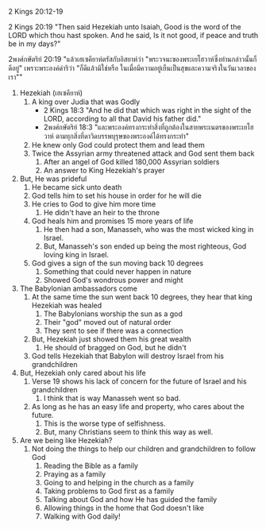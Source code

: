 2 Kings 20:12-19

2 Kings 20:19 "Then said Hezekiah unto Isaiah, Good is the word of the LORD which thou hast spoken. And he said, Is it not good, if peace and truth be in my days?"

2พงศ์กษัตริย์ 20:19 "แล้วเฮเซคียาห์ตรัสกับอิสยาห์ว่า "พระวจนะของพระเยโฮวาห์ซึ่งท่านกล่าวนั้นก็ดีอยู่" เพราะพระองค์ดำริว่า "ก็ดีแล้วมิใช่หรือ ในเมื่อมีความอยู่เย็นเป็นสุขและความจริงในวันเวลาของเรา""

1. Hezekiah (เฮเซคียาห์)
    1. A king over Judia that was Godly
        - 2 Kings 18:3 "And he did that which was right in the sight of the LORD, according to all that David his father did."
        - 2พงศ์กษัตริย์ 18:3 "และพระองค์ทรงกระทำสิ่งที่ถูกต้องในสายพระเนตรของพระเยโฮวาห์ ตามทุกสิ่งที่ดาวิดบรรพบุรุษของพระองค์ได้ทรงกระทำ"
    2. He knew only God could protect them and lead them
    3. Twice the Assyrian army threatened attack and God sent them back
        1. After an angel of God killed 180,000 Assyrian soldiers
        2. An answer to King Hezekiah's prayer
2. But, He was prideful
    1. He became sick unto death
    2. God tells him to set his house in order for he will die
    3. He cries to God to give him more time
        1. He didn't have an heir to the throne
    4. God heals him and promises 15 more years of life
        1. He then had a son, Manasseh, who was the most wicked king in Israel.
        2. But, Manasseh's son ended up being the most righteous, God loving king in Israel.
    5. God gives a sign of the sun moving back 10 degrees
        1. Something that could never happen in nature
        2. Showed God's wondrous power and might
3. The Babylonian ambassadors come
    1. At the same time the sun went back 10 degrees, they hear that king Hezekiah was healed
        1. The Babylonians worship the sun as a god
        2. Their "god" moved out of natural order 
        3. They sent to see if there was a connection
    2. But, Hezekiah just showed them his great wealth
        1. He should of bragged on God, but he didn't
    3. God tells Hezekiah that Babylon will destroy Israel from his grandchildren
4. But, Hezekiah only cared about his life
    1. Verse 19 shows his lack of concern for the future of Israel and his grandchildren
        1. I think that is way Manasseh went so bad.
    2. As long as he has an easy life and property, who cares about the future.
        1. This is the worse type of selfishness.
        2. But, many Christians seem to think this way as well.
5. Are we being like Hezekiah?
    1. Not doing the things to help our children and grandchildren to follow God
        1. Reading the Bible as a family
        2. Praying as a family
        3. Going to and helping in the church as a family
        4. Taking problems to God first as a family
        5. Talking about God and how He has guided the family
        6. Allowing things in the home that God doesn't like
        7. Walking with God daily!